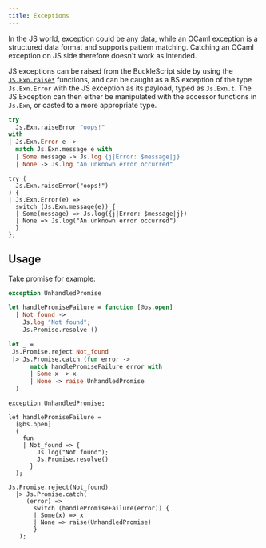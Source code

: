 ```yaml
---
title: Exceptions
---
```


In the JS world, exception could be any data, while an OCaml exception is a structured data format and supports pattern matching. Catching an OCaml exception on JS side therefore doesn't work as intended.

JS exceptions can be raised from the BuckleScript side by using the [`JS.Exn.raise*`](https://bucklescript.github.io/bucklescript/api/Js.Exn.html) functions, and can be caught as a BS exception of the type `Js.Exn.Error` with the JS exception as its payload, typed as `Js.Exn.t`. The JS Exception can then either be manipulated with the accessor functions in `Js.Exn`, or casted to a more appropriate type.

```ocaml
try
  Js.Exn.raiseError "oops!"
with
| Js.Exn.Error e ->
  match Js.Exn.message e with
  | Some message -> Js.log {j|Error: $message|j}
  | None -> Js.log "An unknown error occurred"
```



```reason
try (
  Js.Exn.raiseError("oops!")
) {
| Js.Exn.Error(e) =>
  switch (Js.Exn.message(e)) {
  | Some(message) => Js.log({j|Error: $message|j})
  | None => Js.log("An unknown error occurred")
  }
};
```

## Usage

Take promise for example:

```ocaml
exception UnhandledPromise

let handlePromiseFailure = function [@bs.open]
  | Not_found ->
    Js.log "Not found";
    Js.Promise.resolve ()

let _ =
 Js.Promise.reject Not_found
 |> Js.Promise.catch (fun error ->
      match handlePromiseFailure error with
      | Some x -> x
      | None -> raise UnhandledPromise
  )
```



```reason
exception UnhandledPromise;

let handlePromiseFailure =
  [@bs.open]
  (
    fun
    | Not_found => {
        Js.log("Not found");
        Js.Promise.resolve()
      }
  );

Js.Promise.reject(Not_found)
  |> Js.Promise.catch(
     (error) =>
       switch (handlePromiseFailure(error)) {
       | Some(x) => x
       | None => raise(UnhandledPromise)
       }
   );
```
